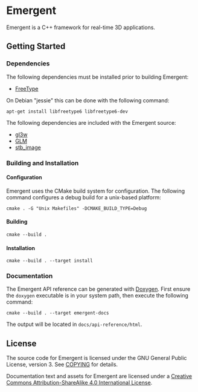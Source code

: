 # Emergent

Emergent is a C++ framework for real-time 3D applications.

## Getting Started

### Dependencies

The following dependencies must be installed prior to building Emergent:

* [FreeType](https://www.freetype.org/)

On Debian "jessie" this can be done with the following command:

	apt-get install libfreetype6 libfreetype6-dev

The following dependencies are included with the Emergent source:

* [gl3w](https://github.com/skaslev/gl3w)
* [GLM](http://glm.g-truc.net)
* [stb_image](https://github.com/nothings/stb)

### Building and Installation

#### Configuration

Emergent uses the CMake build system for configuration. The following command configures a debug build for a unix-based platform:

	cmake . -G "Unix Makefiles" -DCMAKE_BUILD_TYPE=Debug

#### Building

	cmake --build .

#### Installation

	cmake --build . --target install

### Documentation

The Emergent API reference can be generated with [Doxygen](http://www.stack.nl/~dimitri/doxygen/). First ensure the `doxygen` executable is in your system path, then execute the following command:

	cmake --build . --target emergent-docs

The output will be located in `docs/api-reference/html`.

## License

The source code for Emergent is licensed under the GNU General Public License, version 3. See [COPYING](./COPYING) for details.

Documentation text and assets for Emergent are licensed under a [Creative Commons Attribution-ShareAlike 4.0 International License](http://creativecommons.org/licenses/by-sa/4.0/).
